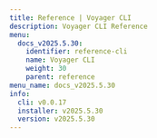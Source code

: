 ```yaml
---
title: Reference | Voyager CLI
description: Voyager CLI Reference
menu:
  docs_v2025.5.30:
    identifier: reference-cli
    name: Voyager CLI
    weight: 30
    parent: reference
menu_name: docs_v2025.5.30
info:
  cli: v0.0.17
  installer: v2025.5.30
  version: v2025.5.30
---
```


